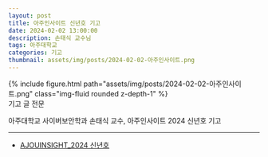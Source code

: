 ```yaml
---
layout: post
title: 아주인사이트 신년호 기고
date: 2024-02-02 13:00:00
description: 손태식 교수님
tags: 아주대학교
categories: 기고
thumbnail: assets/img/posts/2024-02-02-아주인사이트.png
---
```


<div class="row mt-3">
    <div class="col-sm mt-3 mt-md-0">
        {% include figure.html path="assets/img/posts/2024-02-02-아주인사이트.png" class="img-fluid rounded z-depth-1" %}
    </div>
</div>
<div class="caption">
    기고 글 전문
</div>

아주대학교 사이버보안학과 손태식 교수, 아주인사이트 2024 신년호 기고

<hr>

- [AJOUINSIGHT_2024 신년호](https://www.ajou.ac.kr/kr/ajou/webzine.do?mode=view&articleNo=245370&article.offset=0&articleLimit=8)

